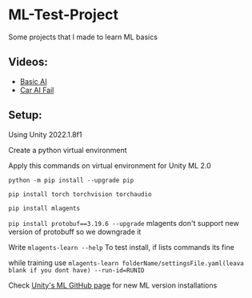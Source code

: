 # ML-Test-Project
Some projects that I made to learn ML basics

## Videos:
- [Basic AI](https://www.youtube.com/watch?v=52315AwC7n8)
- [Car AI Fail](https://www.youtube.com/watch?v=GxIa7SrAKA8)

## Setup:
Using Unity 2022.1.8f1

Create a python virtual environment

Apply this commands on virtual environment for Unity ML 2.0

`python -m pip install --upgrade pip`

`pip install torch torchvision torchaudio`

`pip install mlagents`

`pip install protobuf==3.19.6 --upgrade` mlagents don't support new version of protobuff so we downgrade it

Write `mlagents-learn --help` To test install, if lists commands its fine

while training use  `mlagents-learn folderName/settingsFile.yaml(leava blank if you dont have) --run-id=RUNID`

Check [Unity's ML GitHub page](https://github.com/Unity-Technologies/ml-agents) for new ML version installations
